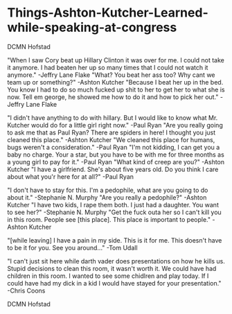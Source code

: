 # Things-Ashton-Kutcher-Learned-while-speaking-at-congress
DCMN Hofstad

"When I saw Cory beat up Hillary Clinton it was over for me. I could not take it anymore. I had beaten her up so many times that I could not watch it anymore." -Jeffry Lane Flake "What? You beat her ass too? Why cant we team up or something?" -Ashton Kutcher "Because I beat her up in the bed. You know I had to do so much fucked up shit to her to get her to what she is now. Tell em george, he showed me how to do it and how to pick her out." -Jeffry Lane Flake

"I didn't have anything to do with hillary. But I would like to know what Mr. Kutcher would do for a little girl right now." -Paul Ryan "Are you really going to ask me that as Paul Ryan? There are spiders in here! I thought you just cleaned this place." -Ashton Kutcher "We cleaned this place for humans, bugs weren't a consideration." -Paul Ryan "I'm not kidding, I can get you a baby no charge. Your a star, but you have to be with me for three months as a young girl to pay for it." -Paul Ryan "What kind of creep are you?" -Ashton Kutcher "I have a girlfriend. She's about five years old. Do you think I care about what you'r here for at all?" -Paul Ryan

"I don't have to stay for this. I'm a pedophile, what are you going to do about it." -Stephanie N. Murphy "Are you really a pedophile?" -Ashton Kutcher "I have two kids, I rape them both. I just had a daughter. You want to see her?" -Stephanie N. Murphy "Get the fuck outa her so I can't kill you in this room. People see [this place]. This place is important to people." -Ashton Kutcher

"[while leaving] I have a pain in my side. This is it for me. This doesn't have to be it for you. See you around..." -Tom Udall

"I can't just sit here while darth vader does presentations on how he kills us. Stupid decisions to clean this room, it wasn't worth it. We could have had children in this room. I wanted to see some chidlren and play today. If I could have had my dick in a kid I would have stayed for your presentation." -Chris Coons

DCMN Hofstad
